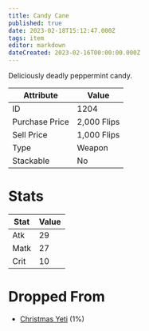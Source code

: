 ```yaml
---
title: Candy Cane
published: true
date: 2023-02-18T15:12:47.000Z
tags: item
editor: markdown
dateCreated: 2023-02-16T00:00:00.000Z
---
```


Deliciously deadly peppermint candy.

|Attribute|Value|
|-|-|
|ID|1204|
|Purchase Price|2,000 Flips|
|Sell Price|1,000 Flips|
|Type|Weapon|
|Stackable|No|

# Stats
|Stat|Value|
|-|-|
|Atk|29|
|Matk|27|
|Crit|10|

# Dropped From
 * [Christmas Yeti](monsters/christmas-yeti.md) (1%)
